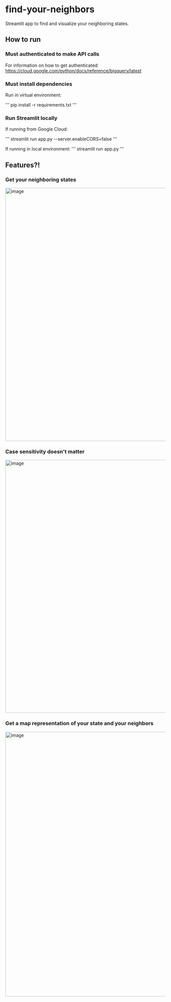 # find-your-neighbors

Streamlit app to find and visualize your neighboring states.

## How to run

### Must authenticated to make API calls

For information on how to get authenticated: https://cloud.google.com/python/docs/reference/bigquery/latest

### Must install dependencies
Run in virtual environment:

'''
pip install -r requirements.txt
'''

### Run Streamlit locally

If running from Google Cloud: 

'''
streamlit run app.py --server.enableCORS=false
'''

If running in local environment:
'''
streamlit run app.py
'''
## Features?!

### Get your neighboring states

<img width="794" alt="image" src="https://github.com/user-attachments/assets/d549386f-d2e9-4ede-bfbb-65cfdd84afc2" />

### Case sensitivity doesn't matter
<img width="793" alt="image" src="https://github.com/user-attachments/assets/ae5b6326-26cb-4678-8f53-be297fd6866b" />

### Get a map representation of your state and your neighbors

<img width="830" alt="image" src="https://github.com/user-attachments/assets/2e341933-35a4-48a3-92d8-f483eb0d2863" />



